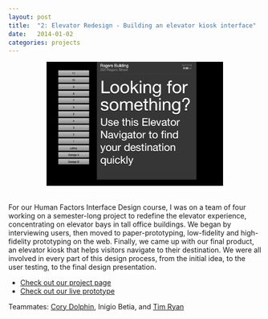 ```yaml
---
layout: post
title:  "2: Elevator Redesign - Building an elevator kiosk interface"
date:   2014-01-02
categories: projects
---
```


<center><img src="images/projects/elevator.jpg" width="70%"></center><br> 

For our Human Factors Interface Design course, I was on a team of four working on a semester-long project to redefine the elevator experience, concentrating on elevator bays in tall office buildings. We began by interviewing users, then moved to paper-prototyping, low-fidelity and high-fidelity prototyping on the web. Finally, we came up with our final product, an elevator kiosk that helps visitors navigate to their destination. We were all involved in every part of this design process, from the initial idea, to the user testing, to the final design presentation. 

* [Check out our project page](http://hfid.olin.edu/sa2013/s_engr3220-unibros/final.php)
* [Check out our live prototype](http://tcr.github.io/elevator-kiosk/)

Teammates: [Cory Dolphin](http://twitter.com/wcdolphin), Inigio Betia, and [Tim Ryan](http://twitter.com/timcameronryan)
